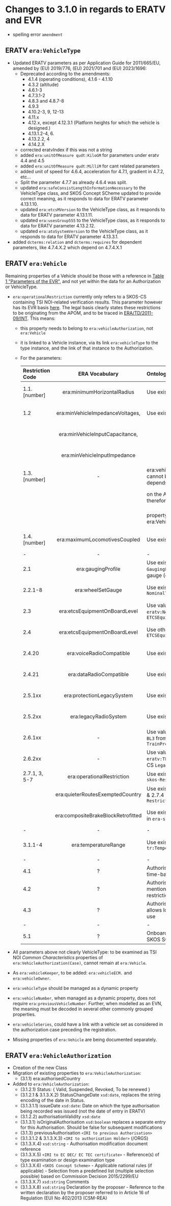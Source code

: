 # Changes to 3.1.0 in regards to ERATV and EVR

- spelling error `amendment`

## ERATV `era:VehicleType`

- Updated ERATV parameters as per Application Guide for 2011/665/EU, amended by (EU) 2019/776, (EU) 2021/701 and (EU) 2023/1696:
  - Deprecated according to the amendments:
    - 4.1.4 (operating conditions), 4.1.6 - 4.1.10
    - 4.3.2 (altitude)
    - 4.6.1-3
    - 4.7.3.1-2
    - 4.8.3 and 4.8.7-8
    - 4.9.3
    - 4.10.2-3, 9, 12-13
    - 4.11.x
    - 4.12.x, except 4.12.3.1 (Platform heights for which the vehicle is designed.)
    - 4.13.1.2-4, 6.
    - 4.13.2.2, 4
    - 4.14.2.X
  - corrected eratvIndex if this was not a string
  - added `era:unitOfMeasure qudt:KiloGM` for parameters under eratv 4.4 and 4.5
  - added `era:unitOfMeasure qudt:MilliM` for cant related parameters
  - added unit of speed for 4.6.4, acceleration for 4.7.1, gradient in 4.7.2, etc...
  - Split the parameter 4.7.7 as already 4.6.4 was split.
  - updated `era:safeConsistLengthInformationNecessary` to the VehicleType class, and SKOS Concept SCheme updated to provide correct meaning, as it responds to data for ERATV parameter 4.13.1.10.
  - updated `era:etcsMVersion` to the VehicleType class, as it responds to data for ERATV parameter 4.13.1.11.
  - updated `era:usesGroup555` to the VehicleType class, as it responds to data for ERATV parameter 4.13.2.12.
  - updated `era:atoSystemVersion` to the VehicleType class, as it responds to data for ERATV parameter 4.13.3.1.
- added `dcterms:relation` and `dcterms:requires` for dependent parameters, like 4.7.4.X.2 which depend on 4.7.4.X.1

## ERATV `era:Vehicle`

Remaining properties of a Vehicle should be those with a reference in [Table 1 "Parameters of the EVR"](https://eur-lex.europa.eu/legal-content/EN/TXT/?uri=CELEX%3A32018D1614#d1e32-62-1), and not yet within the data for an Authorization or VehicleType.

- `era:operationalRestriction` currently only refers to a SKOS-CS containing TSI NOI-related verification results. This parameter however has its EVR basis [here](https://eur-lex.europa.eu/legal-content/EN/TXT/?uri=CELEX%3A32018D1614#d1e32-74-1). The legal basis clearly states these restrictions to be originating from the APOM, and to be traced in [ERA/TD/2011-09/INT](https://www.era.europa.eu/system/files/2022-11/list_harmonised_national_restriction_codes_en.pdf). This means:
  - this property needs to belong to `era:vehicleAuthorization`, not `era:Vehicle`
  - it is linked to a Vehicle instance, via its link `era:vehicleType` to the type instance, and the link of that instance to the Authorization.
  - For the parameters:

    | Restriction Code |           ERA Vocabulary           | Ontology implementation                                                        | Action         |
    | :--------------- | :--------------------------------: | :----------------------------------------------------------------------------- | :------------- |
    | 1.1.[number]     |    era:minimumHorizontalRadius     | Use existing property                                                          | Link with code |
    | 1.2              |  era:minVehicleImpedanceVoltages,  | Use existing properties                                                        | Link with code |
    |                  |  era:minVehicleInputCapacitance,   |                                                                                | Link with code |
    |                  |    era:minVehicleInputImpedance    |                                                                                | Link with code |
    | 1.3.[number]     |                 -                  | era:vehicleTypeMaximumSpeed cannot be used. The value depends                  | New ?p needed  |
    |                  |                                    | on the Area Of Use, and must therefore be created as a                         | Link with code |
    |                  |                                    | property of era:VehicleAuthorization.                                          | Link with code |
    | 1.4.[number]     |   era:maximumLocomotivesCoupled    | Use existing property                                                          | Link with code |
    | -                |                 -                  | -                                                                              | -              |
    | 2.1              |         era:gaugingProfile         | Use existing SKOS CS `GaugingProfiles` (Kinematic gauge (coding WAG TSI))      | Link with code |
    | 2.2.1-8          |         era:wheelSetGauge          | Use existing SKOS CS `NominalTrackGauges`                                      | Link with code |
    | 2.3              |   era:etcsEquipmentOnBoardLevel    | Use value `era-eeobl-eratv:None` from SKOS CS `ETCSEquipmentLevels`            | Link with code |
    | 2.4              |   era:etcsEquipmentOnBoardLevel    | Use other values from SKOS CS `ETCSEquipmentLevels`                            | Link with code |
    | 2.4.20           |      era:voiceRadioCompatible      | Use existing property                                                          | Link with code |
    | 2.4.21           |      era:dataRadioCompatible       | Use existing property                                                          | Link with code |
    | 2.5.1xx          |     era:protectionLegacySystem     | Use existing property                                                          | Link with code |
    | 2.5.2xx          |       era:legacyRadioSystem        | Use existing property                                                          | Link with code |
    | 2.6.1xx          |                 -                  | Use value `era-tpls-eratv:SSC-BL3` from SKOS CS `TrainProtectionLegacySystems` | Link with code |
    | 2.6.2xx          |                 -                  | Use value `era-lrs-eratv:TETRA-URCA` from SKOS CS `LegacyRadioSystems`         | Link with code |
    | 2.7.1, 3, 5-7    |     era:operationalRestriction     | Use existing SKOS CS `era-skos-Restrictions.ttl`                               | OK             |
    |                  |  era:quieterRoutesExemptedCountry  | Use existing SKOS values 2.7.2 & 2.7.4 in `era-skos-Restrictions.ttl`          | Check with PAD |
    |                  | era:compositeBrakeBlockRetrofitted | Use existing SKOS value 2.7.1 in `era-skos-Restrictions.ttl`                   | Check with PAD |
    | -                |                 -                  | -                                                                              | -              |
    | 3.1.1-4          |        era:temperatureRange        | Use existing SKOS CS `era-tr:TemperatureRanges`                                | Link with code |
    | -                |                 -                  | -                                                                              | -              |
    | 4.1              |                 ?                  | Authorisation decision implies time-based restriction of use                   | New ?p needed  |
    | 4.2              |                 ?                  | Authorisation decision mentions condition-based restriction of use             | New ?p needed  |
    | 4.3              |                 ?                  | Authorisation decision only allows local, historical, touristic use            | New ?p needed  |
    | -                |                 -                  | -                                                                              | -              |
    | 5.1              |                 ?                  | Onboard recording device: no SKOS SC available                                 | New ?p needed  |

- All parameters above not clearly VehicleType: to be examined as TSI NOI *Common Characteristics* properties of `era:VehicleAuthorization(Case)`, cannot remain at `era:Vehicle`.
- As `era:vehicleKeeper`, to be added: `era:vehicleECM.` and `era:vehicleOwner`.
- `era:vehicleType` should be managed as a dynamic property
- `era:vehicleNumber`, when managed as a dynamic property, does not require `era:previousVehicleNumber`. Further, when modelled as an EVN, the meaning must be decoded in several other commonly grouped properties.
- `era:vehicleSeries`, could have a link with a vehicle set as considered in the authorization case preceding the registration.
- Missing properties of `era:Vehicle` are being documented separately.
  
## ERATV `era:VehicleAuthorization`

- Creation of the new Class
- Migration of existing properties to `era:VehicleAuthorization`:
  - (3.1.1) era:authorisedCountry
- Added to `era:VehicleAuthorization`:
  - (3.1.2.1) Status: { Valid, Suspended, Revoked, To be renewed }
  - (3.1.2.1 & 3.1.3.X.2) StatusChangeDate `xsd:date`, replaces the string encoding of the date in Status.
  - (3.1.3.1.1) issueDate `xsd:date`: Date on which the type authorisation being recorded was issued (not the date of entry in ERATV)
  - (3.1.2.2) authorisationValidity `xsd:date`
  - (3.1.3.1) isOriginalAuthorisation `xsd:boolean` replaces a separate entry for this Authorisation. Should be false for subsequent modifications
  - (3.1.3) previousAuthorisation `<IRI to previous Authorisation>`
  - (3.1.3.1.2 & 3.1.3.X.3) `<IRI to authorisation Holder>` (/ORGS)
  - (3.1.3.X.4) `xsd:string` - Authorisation modification document reference
  - (3.1.3.X.5) `<IRI to EC DEC/ EC TEC certificate>` - Reference(s) of type examination or design examination type
  - (3.1.3.X.6) `<SKOS Concept Scheme>` - Applicable national rules (if applicable) - Selection from a predefined list (multiple selection possible) based on Commission Decision 2015/2299/EU
  - (3.1.3.X.7) `xsd:string` Comments
  - (3.1.3.X.8) `xsd:string` Declaration by the proposer - Reference to the written declaration by the proposer referred to in Article 16 of Regulation (EU) No 402/2013 (CSM-REA)
